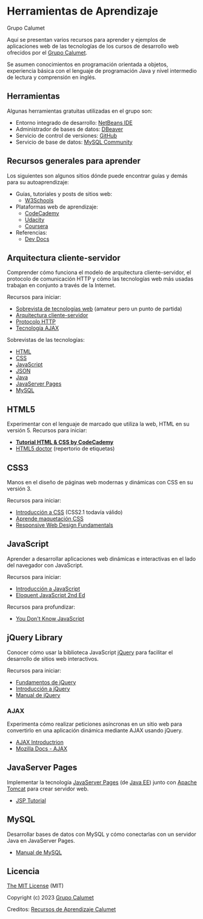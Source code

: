 # Herramientas de Aprendizaje
Grupo Calumet

Aquí se presentan varios recursos para aprender y ejemplos de aplicaciones web de las tecnologías de los cursos de desarrollo web ofrecidos por el [Grupo Calumet](http://calumet.uis.edu.co/).

Se asumen conocimientos en programación orientada a objetos, experiencia básica con el lenguaje de programación Java y nivel intermedio de lectura y comprensión en inglés.

## Herramientas
Algunas herramientas gratuitas utilizadas en el grupo son:

- Entorno integrado de desarrollo: [NetBeans IDE](https://netbeans.apache.org/)
- Administrador de bases de datos: [DBeaver](http://dbeaver.io)
- Servicio de control de versiones: [GitHub](http://github.com)
- Servicio de base de datos: [MySQL Community](https://dev.mysql.com/downloads/mysql/)

## Recursos generales para aprender
Los siguientes son algunos sitios dónde puede encontrar guías y demás para su autoaprendizaje:

- Guías, tutoriales y posts de sitios web:
  - [W3Schools](http://www.w3schools.com)
- Plataformas web de aprendizaje:
  - [CodeCademy](http://www.codecademy.com)
  - [Udacity](http://www.udacity.com)
  - [Coursera](http://coursera.org)
- Referencias:
  - [Dev Docs](http://devdocs.io)

## Arquitectura cliente-servidor

Comprender cómo funciona el modelo de arquitectura cliente-servidor, el protocolo de comunicación HTTP y cómo las tecnologías web más usadas trabajan en conjunto a través de la Internet.

Recursos para iniciar:

- [Sobrevista de tecnologías web](https://www.youtube.com/watch?v=3yfxKZWvN8k) (amateur pero un punto de partida)
- [Arquitectura cliente-servidor](http://es.wikipedia.org/wiki/Cliente-servidor)
- [Protocolo HTTP](http://es.wikipedia.org/wiki/Hypertext_Transfer_Protocol)
- [Tecnología AJAX](https://es.wikipedia.org/wiki/AJAX)

Sobrevistas de las tecnologías:

- [HTML](https://es.wikipedia.org/wiki/HTML)
- [CSS](https://es.wikipedia.org/wiki/Hoja_de_estilos_en_cascada)
- [JavaScript](https://es.wikipedia.org/wiki/JavaScript)
- [JSON](https://es.wikipedia.org/wiki/JSON)
- [Java](https://es.wikipedia.org/wiki/Java_(lenguaje_de_programaci%C3%B3n))
- [JavaServer Pages](https://es.wikipedia.org/wiki/JavaServer_Pages)
- [MySQL](https://es.wikipedia.org/wiki/MySQL)


## HTML5

Experimentar con el lenguaje de marcado que utiliza la web, HTML en su versión 5.
Recursos para iniciar:

- **[Tutorial HTML & CSS by CodeCademy](https://www.codecademy.com/tracks/web)**
- [HTML5 doctor](http://html5doctor.com) (repertorio de etiquetas)

## CSS3

Manos en el diseño de páginas web modernas y dinámicas con CSS en su versión 3.

Recursos para iniciar:

- [Introducción a CSS](http://librosweb.es/libro/css) (CSS2.1 todavía válido)
- [Aprende maquetación CSS](http://es.learnlayout.com)
- [Responsive Web Design Fundamentals](https://www.udacity.com/course/responsive-web-design-fundamentals--ud893)

## JavaScript

Aprender a desarrollar aplicaciones web dinámicas e interactivas en el lado del navegador con JavaScript.

Recursos para iniciar:

- [Introducción a JavaScript](https://uniwebsidad.com/libros/javascript)
- [Eloquent JavaScript 2nd Ed](http://eloquentjavascript.net)

Recursos para profundizar:

- [You Don't Know JavaScript](https://github.com/getify/You-Dont-Know-JS)

## jQuery Library

Conocer cómo usar la biblioteca JavaScript [jQuery](http://jquery.com) para facilitar el desarrollo de sitios web interactivos.

Recursos para iniciar:

- [Fundamentos de jQuery](http://librosweb.es/libro/fundamentos_jquery)
- [Introducción a jQuery](http://prhone.blogspot.com/2013/05/introduccion-la-libreria-javascript.html)
- [Manual de jQuery](http://www.desarrolloweb.com/manuales/manual-jquery.html)


### AJAX

Experimenta cómo realizar peticiones asíncronas en un sitio web para convertirlo en una aplicación dinámica mediante AJAX usando jQuery.

- [AJAX Introductrion](https://www.w3schools.com/xml/ajax_intro.asp)
- [Mozilla Docs - AJAX](https://developer.mozilla.org/en-US/docs/Web/Guide/AJAX)


## JavaServer Pages

Implementar la tecnología [JavaServer Pages](https://es.wikipedia.org/wiki/JavaServer_Pages) (de [Java EE](https://es.wikipedia.org/wiki/Java_EE)) junto con [Apache Tomcat](https://es.wikipedia.org/wiki/Tomcat) para crear servidor web.

- [JSP Tutorial](http://www.tutorialspoint.com/jsp)


## MySQL

Desarrollar bases de datos con MySQL y cómo conectarlas con un servidor Java en JavaServer Pages.

- [Manual de MySQL](http://www.desarrolloweb.com/manuales/9)


## Licencia

[The MIT License](http://opensource.org/licenses/MIT) (MIT)

Copyright (c) 2023 [Grupo Calumet](http://calumet.uis.edu.co/)

Creditos: [Recursos de Aprendizaje Calumet](https://github.com/calumet/aprender.git)
